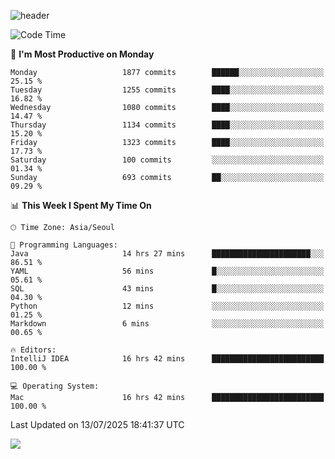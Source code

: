 ![header](https://capsule-render.vercel.app/api?type=Egg&color=timeAuto&height=300&section=header&text=PoPo&fontSize=90&animation=fadeIn)

  <!--START_SECTION:waka-->
![Code Time](http://img.shields.io/badge/Code%20Time-2%2C823%20hrs%207%20mins-blue)

📅 **I'm Most Productive on Monday** 

```text
Monday                   1877 commits        ██████░░░░░░░░░░░░░░░░░░░   25.15 % 
Tuesday                  1255 commits        ████░░░░░░░░░░░░░░░░░░░░░   16.82 % 
Wednesday                1080 commits        ████░░░░░░░░░░░░░░░░░░░░░   14.47 % 
Thursday                 1134 commits        ████░░░░░░░░░░░░░░░░░░░░░   15.20 % 
Friday                   1323 commits        ████░░░░░░░░░░░░░░░░░░░░░   17.73 % 
Saturday                 100 commits         ░░░░░░░░░░░░░░░░░░░░░░░░░   01.34 % 
Sunday                   693 commits         ██░░░░░░░░░░░░░░░░░░░░░░░   09.29 % 
```


📊 **This Week I Spent My Time On** 

```text
🕑︎ Time Zone: Asia/Seoul

💬 Programming Languages: 
Java                     14 hrs 27 mins      ██████████████████████░░░   86.51 % 
YAML                     56 mins             █░░░░░░░░░░░░░░░░░░░░░░░░   05.61 % 
SQL                      43 mins             █░░░░░░░░░░░░░░░░░░░░░░░░   04.30 % 
Python                   12 mins             ░░░░░░░░░░░░░░░░░░░░░░░░░   01.25 % 
Markdown                 6 mins              ░░░░░░░░░░░░░░░░░░░░░░░░░   00.65 % 

🔥 Editors: 
IntelliJ IDEA            16 hrs 42 mins      █████████████████████████   100.00 % 

💻 Operating System: 
Mac                      16 hrs 42 mins      █████████████████████████   100.00 % 
```


 Last Updated on 13/07/2025 18:41:37 UTC
<!--END_SECTION:waka-->



<img src="https://capsule-render.vercel.app/api?type=Egg&color=timeAuto&height=300&section=footer&text=PoPo&fontSize=90&animation=fadeIn&reversal=true" />
